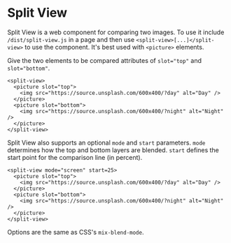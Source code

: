 # Split View

Split View is a web component for comparing two images. To use it include `/dist/split-view.js` in a page and then use `<split-view>[...]</split-view>` to use the component. It's best used with `<picture>` elements.

Give the two elements to be compared attributes of `slot="top"` and `slot="bottom"`.

```
<split-view>
  <picture slot="top">
    <img src="https://source.unsplash.com/600x400/?day" alt="Day" />
  </picture>
  <picture slot="bottom">
    <img src="https://source.unsplash.com/600x400/?night" alt="Night" />
  </picture>
</split-view>
```

Split View also supports an optional `mode` and `start` parameters. `mode` determines how the top and bottom layers are blended. `start` defines the start point for the comparison line (in percent).

```
<split-view mode="screen" start=25>
  <picture slot="top">
    <img src="https://source.unsplash.com/600x400/?day" alt="Day" />
  </picture>
  <picture slot="bottom">
    <img src="https://source.unsplash.com/600x400/?night" alt="Night" />
  </picture>
</split-view>
```

Options are the same as CSS's `mix-blend-mode`.